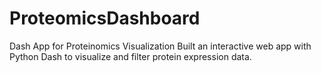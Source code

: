 # ProteomicsDashboard
 Dash App for Proteinomics Visualization Built an interactive web app with Python Dash to visualize and filter protein expression data. 

